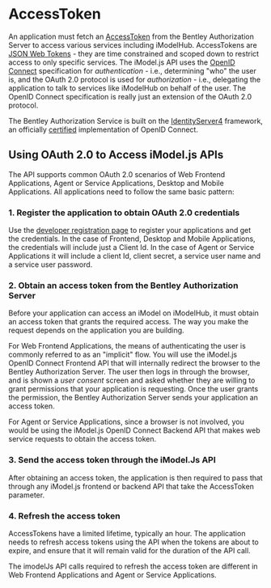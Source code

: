 # AccessToken

An application must fetch an [AccessToken]($itwin-client) from the Bentley Authorization Server to access various services including iModelHub. AccessTokens are [JSON Web Tokens](https://jwt.io/) - they are time constrained and scoped down to restrict access to only specific services. The iModel.js API uses the [OpenID Connect](https://openid.net/connect/) specification for *authentication* - i.e., determining "who" the user is, and the OAuth 2.0 protocol is used for *authorization* - i.e., delegating the application to talk to services like iModelHub on behalf of the user. The OpenID Connect specification is really just an extension of the OAuth 2.0 protocol.

The Bentley Authorization Service is built on the [IdentityServer4](http://docs.identityserver.io/en/latest/) framework, an officially [certified](https://openid.net/certification/) implementation of OpenID Connect.

## Using OAuth 2.0 to Access iModel.js APIs

The API supports common OAuth 2.0 scenarios of Web Frontend Applications, Agent or Service Applications, Desktop and Mobile Applications. All applications need to follow the same basic pattern:

### 1. Register the application to obtain OAuth 2.0 credentials

Use the [developer registration page](../../../getting-started/registration-dashboard/?tab=0) to register your applications and get the credentials. In the case of Frontend, Desktop and Mobile Applications, the credentials will include just a Client Id. In the case of Agent or Service Applications it will include a client Id, client secret, a service user name and a service user password.

### 2. Obtain an access token from the Bentley Authorization Server

Before your application can access an iModel on iModelHub, it must obtain an access token that grants the required access. The way you make the request depends on the application you are building.

For Web Frontend Applications, the means of authenticating the user is commonly referred to as an "implicit" flow. You will use the iModel.js OpenID Connect Frontend API that will internally redirect the browser to the Bentley Authorization Server. The user then logs in through the browser, and is shown a *user consent* screen and asked whether they are willing to grant permissions that your application is requesting. Once the user grants the permission, the Bentley Authorization Server sends your application an access token.

For Agent or Service Applications, since a browser is not involved, you would be using the iModel.js OpenID Connect Backend API that makes web service requests to obtain the access token.

### 3. Send the access token through the iModel.Js API

After obtaining an access token, the application is then required to pass that through any iModel.js frontend or backend API that take the AccessToken parameter.

### 4. Refresh the access token

AccessTokens have a limited lifetime, typically an hour. The application needs to refresh access tokens using the API when the tokens are about to expire, and ensure that it will remain valid for the duration of the API call.

The imodelJs API calls required to refresh the access token are different in Web Frontend Applications and Agent or Service Applications.
